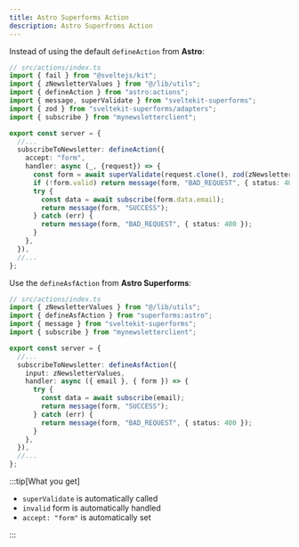 ```yaml
---
title: Astro Superforms Action
description: Astro Superfroms Action
---
```


Instead of using the default `defineAction` from **Astro**:

```ts
// src/actions/index.ts
import { fail } from "@sveltejs/kit";
import { zNewsletterValues } from "@/lib/utils";
import { defineAction } from "astro:actions";
import { message, superValidate } from "sveltekit-superforms";
import { zod } from "sveltekit-superforms/adapters";
import { subscribe } from "mynewsletterclient";

export const server = {
  //...
  subscribeToNewsletter: defineAction({
    accept: "form",
    handler: async (_, {request}) => {
      const form = await superValidate(request.clone(), zod(zNewsletterValues));
      if (!form.valid) return message(form, "BAD_REQUEST", { status: 400 });
      try {
        const data = await subscribe(form.data.email);
        return message(form, "SUCCESS");
      } catch (err) {
        return message(form, "BAD_REQUEST", { status: 400 });
      }
    },
  }),
  //...
};
```

Use the `defineAsfAction` from **Astro Superforms**:

```ts
// src/actions/index.ts
import { zNewsletterValues } from "@/lib/utils";
import { defineAsfAction } from "superforms:astro";
import { message } from "sveltekit-superforms";
import { subscribe } from "mynewsletterclient";

export const server = {
  //...
  subscribeToNewsletter: defineAsfAction({
    input: zNewsletterValues,
    handler: async ({ email }, { form }) => {
      try {
        const data = await subscribe(email);
        return message(form, "SUCCESS");
      } catch (err) {
        return message(form, "BAD_REQUEST", { status: 400 });
      }
    },
  }),
  //...
};
```

:::tip[What you get]

- `superValidate` is automatically called
- `invalid` form is automatically handled
- `accept: "form"` is automatically set

:::
